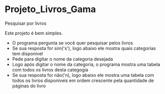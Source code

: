 # Projeto_Livros_Gama
Pesquisar por livros

Este projeto é bem simples.
- O programa pergunta se você quer pesquisar pelos livros
- Se sua resposta for sim('s'), logo abaixo ele mostra quais categorias tem disponível
- Pede para digitar o nome da categoria desejada
- Logo após digitar o nome da categoria, o programa mostra uma tabela com todos os livros desta categogia
- Se sua resposta for não('n), logo abaixo ele mostra uma tabela com todos os livros disponíveis em ordem crescente pela quantidade de páginas do livro
